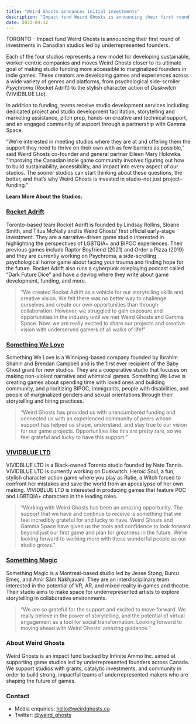 ```yaml
---
title: "Weird Ghosts announces initial investments"
description: "Impact fund Weird Ghosts is announcing their first round of investments in Canadian studios led by underrepresented founders."
date: 2022-04-12
---
```


TORONTO – Impact fund Weird Ghosts is announcing their first round of investments in Canadian studios led by underrepresented founders.

Each of the four studios represents a new model for developing sustainable, worker-centric companies and moves Weird Ghosts closer to its ultimate goal of making studio funding more accessible to marginalized founders in indie games. These creators are developing games and experiences across a wide variety of genres and platforms, from psychological side-scroller _Psychroma_ (Rocket Adrift) to the stylish character action of _Duskwitch_ (VIVIDBLUE Ltd).

In addition to funding, teams receive studio development services including dedicated project and studio development facilitation, storytelling and marketing assistance, pitch prep, hands-on creative and technical support, and an engaged community of support through a partnership with Gamma Space.

“We’re interested in meeting studios where they are at and offering them the support they need to thrive on their own with as few barriers as possible,” said Weird Ghosts co-founder and general partner Eileen Mary Holowka. “Improving the Canadian indie game community involves figuring out how to build sustainability, accessibility, and impact into every aspect of our studios. The sooner studios can start thinking about these questions, the better, and that’s why Weird Ghosts is invested in studio–not just project–funding.”

**Learn More About the Studios:**

### [Rocket Adrift](https://rocketadrift.com/)

Toronto-based team Rocket Adrift is founded by Lindsay Rollins, Sloane Smith, and Titus McNally and is Weird Ghosts’ first official early-stage investment. They are a narrative-driven game studio interested in highlighting the perspectives of LGBTQIA+ and BIPOC experiences. Their previous games include Raptor Boyfriend (2021) and Order a Pizza (2019) and they are currently working on Psychroma, a side-scrolling psychological horror game about facing your trauma and finding hope for the future. Rocket Adrift also runs a cyberpunk roleplaying podcast called “Dark Future Dice” and have a devlog where they write about game development, funding, and more.

> "We created Rocket Adrift as a vehicle for our storytelling skills and creative vision. We felt there was no better way to challenge ourselves and create our own opportunities than through collaboration. However, we struggled to gain exposure and opportunities in the industry until we met Weird Ghosts and Gamma Space. Now, we are really excited to share our projects and creative vision with underserved gamers of all walks of life!"

### [Something We Love](https://somethingwe.love/)

Something We Love is a Winnipeg-based company founded by Ibrahim Shahin and Brendan Campbell and is the first ever recipient of the Baby Ghost grant for new studios. They are a cooperative studio that focuses on making non-violent narrative and whimsical games. Something We Love is creating games about spending time with loved ones and building community, and prioritizing BIPOC, immigrants, people with disabilities, and people of marginalized genders and sexual orientations through their storytelling and hiring practices.

> “Weird Ghosts has provided us with unencumbered funding and connected us with an experienced community of peers whose support has helped us shape, understand, and stay true to our vision for our game projects. Opportunities like this are pretty rare, so we feel grateful and lucky to have this support.”

### [VIVIDBLUE LTD](https://twitter.com/vividblueltd)

VIVIDBLUE LTD is a Black-owned Toronto studio founded by Nate Tannis. VIVIDBLUE LTD is currently working on Duskwitch: Heroic Soul, a fun, stylish character action game where you play as Rutie, a Witch forced to confront her mistakes and save the world from an apocalypse of her own making. VIVIDBLUE LTD is interested in producing games that feature POC and LGBTQIA+ characters in the leading roles.

> “Working with Weird Ghosts has been an amazing opportunity. The support that we have and continue to receive is something that we feel incredibly grateful for and lucky to have. Weird Ghosts and Gamma Space have given us the tools and confidence to look forward beyond just our first game and plan for greatness in the future. We’re looking forward to working more with these wonderful people as our studio grows.”

### [Something Magic](https://www.somethingmagic.ca/)

Something Magic is a Montreal-based studio led by Jesse Stong, Burcu Emeç, and Amir Såm Nakhjavani. They are an interdisciplinary team interested in the potential of VR, AR, and mixed reality in games and theatre. Their studio aims to make space for underrepresented artists to explore storytelling in collaborative environments.

> “We are so grateful for the support and excited to move forward. We really believe in the power of storytelling, and the potential of virtual engagement as a tool for social transformation. Looking forward to moving ahead with Weird Ghosts’ amazing guidance.”

### About Weird Ghosts

Weird Ghosts is an impact fund backed by Infinite Ammo Inc. aimed at supporting game studios led by underrepresented founders across Canada. We support studios with grants, catalytic investments, and community in order to build strong, impactful teams of underrepresented makers who are shaping the future of games.

### Contact

- Media enquiries: [hello@weirdghosts.ca](mailto:hello@weirdghosts.ca)
- Twitter: [@weird_ghosts](https://twitter.com/weird_ghosts)
